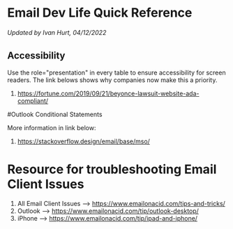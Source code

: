 # Email Dev Life Quick Reference
###### Updated by Ivan Hurt, 04/12/2022

## Accessibility

Use the role="presentation" in every table to ensure accessibility for screen readers.  The link belows shows why companies now make this a priority. 

1. https://fortune.com/2019/09/21/beyonce-lawsuit-website-ada-compliant/

#Outlook Conditional Statements

More information in link below:

1. https://stackoverflow.design/email/base/mso/

# Resource for troubleshooting Email Client Issues

1. All Email Client Issues --> https://www.emailonacid.com/tips-and-tricks/
2. Outlook --> https://www.emailonacid.com/tip/outlook-desktop/
3. iPhone --> https://www.emailonacid.com/tip/ipad-and-iphone/ 
